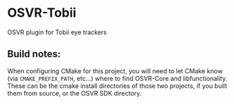 # OSVR-Tobii
OSVR plugin for Tobii eye trackers

## Build notes:

When configuring CMake for this project, you will need to let CMake know (via `CMAKE_PREFIX_PATH`, etc...) where to find OSVR-Core and libfunctionality. These can be the cmake install directories of those two projects, if you built them from source, or the OSVR SDK directory.
